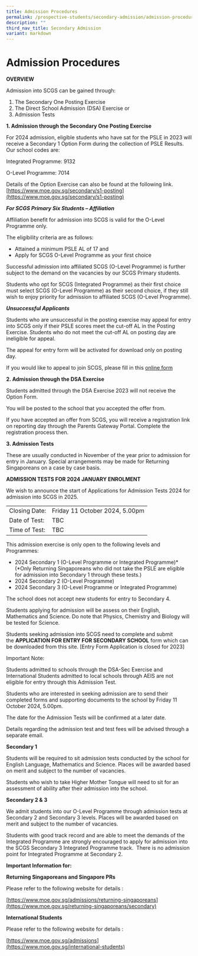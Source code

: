 ```yaml
---
title: Admission Procedures
permalink: /prospective-students/secondary-admission/admission-procedure/
description: ""
third_nav_title: Secondary Admission
variant: markdown
---
```

# **Admission Procedures**

**OVERVIEW**

Admission into SCGS can be gained through:

1.  The Secondary One Posting Exercise
2.  The Direct School Admission (DSA) Exercise or
3.  Admission Tests

**1. Admission through the Secondary One Posting Exercise**

For 2024 admission, eligible students who have sat for the PSLE in 2023 will receive a Secondary 1 Option Form during the collection of PSLE Results. Our school codes are:

Integrated Programme: 9132

O-Level Programme: 7014

Details of the Option Exercise can also be found at the following link.
[https://www.moe.gov.sg/secondary/s1-posting](https://www.moe.gov.sg/secondary/s1-posting)

_**For SCGS Primary Six Students – Affiliation**_

Affiliation benefit for admission into SCGS is valid for the O-Level Programme only.

The eligibility criteria are as follows:

*   Attained a minimum PSLE AL of 17 and
*   Apply for SCGS O-Level Programme as your first choice

Successful admission into affiliated SCGS (O-Level Programme) is further subject to the demand on the vacancies by our SCGS Primary students.

Students who opt for SCGS (Integrated Programme) as their first choice must select SCGS (O-Level Programme) as their second choice, if they still wish to enjoy priority for admission to affiliated SCGS (O-Level Programme).

_**Unsuccessful Applicants**_

Students who are unsuccessful in the posting exercise may appeal for entry into SCGS only if their PSLE scores meet the cut-off AL in the Posting Exercise. Students who do not meet the cut-off AL on posting day are ineligible for appeal. 

The appeal for entry form will be activated for download only on posting day.

If you would like to appeal to join SCGS, please fill in this [online form](https://form.gov.sg/5fe0add0362d7b0012bf0393)

**2\. Admission through the DSA Exercise**

Students admitted through the DSA Exercise 2023 will not receive the Option Form. 

You will be posted to the school that you accepted the offer from.

If you have accepted an offer from SCGS, you will receive a registration link on reporting day through the Parents Gateway Portal. Complete the registration process then.

**3\. Admission Tests**

These are usually conducted in November of the year prior to admission for entry in January. Special arrangements may be made for Returning Singaporeans on a case by case basis.

**ADMISSION TESTS FOR 2024 JANUARY ENROLMENT**

We wish to announce the start of Applications for Admission Tests 2024 for admission into SCGS in 2025.

|  	|  	|
|---	|---	|
| Closing Date: 	| Friday 11 October 2024, 5.00pm 	|
| Date of Test: 	| TBC	|
| Time of Test: 	| TBC	|

This admission exercise is only open to the following levels and Programmes:

*   2024 Secondary 1 (O-Level Programme or Integrated Programme)\* (\*Only Returning Singaporeans who did not take the PSLE are eligible for admission into Secondary 1 through these tests.)
*   2024 Secondary 2 (O-Level Programme)
*   2024 Secondary 3 (O-Level Programme or Integrated Programme)

The school does not accept new students for entry to Secondary 4.

Students applying for admission will be assess on their English, Mathematics and Science. Do note that Physics, Chemistry and Biology will be tested for Science.

Students seeking admission into SCGS need to complete and submit the **APPLICATION FOR ENTRY FOR SECONDARY SCHOOL** form which can be downloaded from this site. [Entry Form Application is closed for 2023]

Important Note:

Students admitted to schools through the DSA-Sec Exercise and International Students admitted to local schools through AEIS are not eligible for entry through this Admission Test.

Students who are interested in seeking admission are to send their completed forms and supporting documents to the school by Friday 11 October 2024, 5.00pm.

The date for the Admission Tests will be confirmed at a later date.

Details regarding the admission test and test fees will be advised through a separate email.

**Secondary 1**

Students will be required to sit admission tests conducted by the school for English Language, Mathematics and Science. Places will be awarded based on merit and subject to the number of vacancies.

Students who wish to take Higher Mother Tongue will need to sit for an assessment of ability after their admission into the school.

**Secondary 2 & 3**

We admit students into our O-Level Programme through admission tests at Secondary 2 and Secondary 3 levels. Places will be awarded based on merit and subject to the number of vacancies.

Students with good track record and are able to meet the demands of the Integrated Programme are strongly encouraged to apply for admission into the SCGS Secondary 3 Integrated Programme track.  There is no admission point for Integrated Programme at Secondary 2.

**Important Information for:**

**Returning Singaporeans and Singapore PRs**

Please refer to the following website for details :

[https://www.moe.gov.sg/admissions/returning-singaporeans](https://www.moe.gov.sg/returning-singaporeans/secondary)

**International Students**

Please refer to the following website for details :

[https://www.moe.gov.sg/admissions](https://www.moe.gov.sg/international-students)